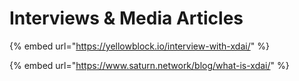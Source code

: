 # Interviews & Media Articles

{% embed url="https://yellowblock.io/interview-with-xdai/" %}

{% embed url="https://www.saturn.network/blog/what-is-xdai/" %}



